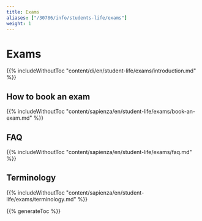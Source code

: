 ```yaml
---
title: Exams
aliases: ["/30786/info/students-life/exams"]
weight: 1
---
```


# Exams

{{% includeWithoutToc "content/di/en/student-life/exams/introduction.md" %}}

## How to book an exam

{{% includeWithoutToc "content/sapienza/en/student-life/exams/book-an-exam.md" %}}

## FAQ

{{% includeWithoutToc "content/sapienza/en/student-life/exams/faq.md" %}}

## Terminology

{{% includeWithoutToc "content/sapienza/en/student-life/exams/terminology.md" %}}

{{% generateToc %}}